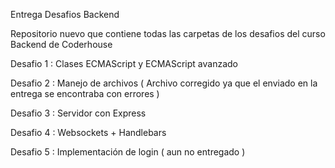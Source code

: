 Entrega Desafios Backend

Repositorio nuevo que contiene todas las carpetas de los desafios del curso Backend de Coderhouse

Desafio 1 : Clases ECMAScript y ECMAScript avanzado

Desafio 2 : Manejo de archivos ( Archivo corregido ya que el enviado en la entrega se encontraba con errores )

Desafio 3 : Servidor con Express

Desafio 4 : Websockets + Handlebars

Desafio 5 : Implementación de login ( aun no entregado )